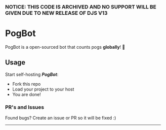 ### **NOTICE: THIS CODE IS ARCHIVED AND NO SUPPORT WILL BE GIVEN DUE TO NEW RELEASE OF DJS V13**

# PogBot

PogBot is a open-sourced bot that counts pogs **globally**! 🤩

## Usage

Start self-hosting ***PogBot***:
* Fork this repo
* Load your project to your host
* You are done!

### PR's and Issues

Found bugs? Create an issue or PR so it will be fixed :)

________ 
